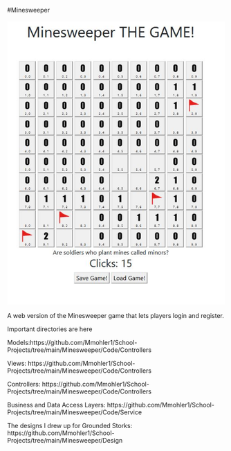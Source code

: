 #Minesweeper

![Image of Minesweeper](https://github.com/Mmohler1/School-Projects/blob/main/Minesweeper/Design/MS-1.JPG)
<p>A web version of the Minesweeper game that lets players login and register.
</p>

<p>Important directories are here</p>
<p>Models:https://github.com/Mmohler1/School-Projects/tree/main/Minesweeper/Code/Controllers </p>
<p>Views: https://github.com/Mmohler1/School-Projects/tree/main/Minesweeper/Code/Controllers </p>
<p>Controllers: https://github.com/Mmohler1/School-Projects/tree/main/Minesweeper/Code/Controllers </p>
<p>Business and Data Access Layers: https://github.com/Mmohler1/School-Projects/tree/main/Minesweeper/Code/Service </p>

<p>The designs I drew up for Grounded Storks: https://github.com/Mmohler1/School-Projects/tree/main/Minesweeper/Design </p>
